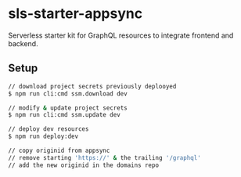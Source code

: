 # sls-starter-appsync

Serverless starter kit for GraphQL resources to integrate frontend and backend.

## Setup

```sh
// download project secrets previously deplooyed
$ npm run cli:cmd ssm.download dev

// modify & update project secrets
$ npm run cli:cmd ssm.update dev

// deploy dev resources
$ npm run deploy:dev

// copy originid from appsync
// remove starting 'https://' & the trailing '/graphql'
// add the new originid in the domains repo
```
